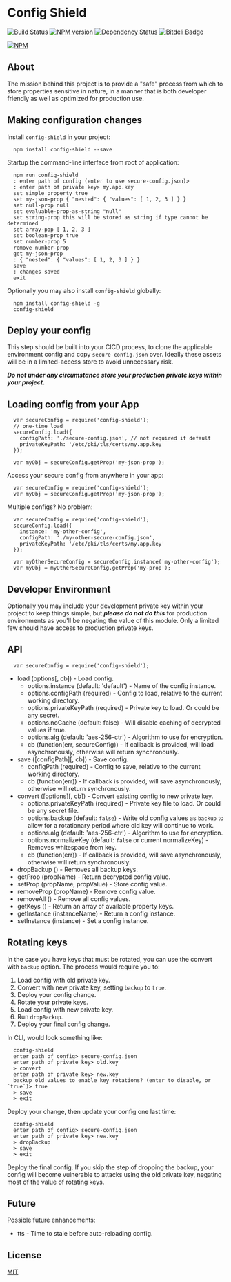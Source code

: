 # Config Shield

[![Build Status](https://travis-ci.org/godaddy/node-config-shield.png)](https://travis-ci.org/godaddy/node-config-shield) [![NPM version](https://badge.fury.io/js/config-shield.png)](http://badge.fury.io/js/config-shield) [![Dependency Status](https://gemnasium.com/godaddy/node-config-shield.png)](https://gemnasium.com/godaddy/node-config-shield) [![Bitdeli Badge](https://d2weczhvl823v0.cloudfront.net/godaddy/node-config-shield/trend.png)](https://bitdeli.com/free "Bitdeli Badge")

[![NPM](https://nodei.co/npm/config-shield.png?downloads=true&stars=true)](https://www.npmjs.org/package/config-shield)


## About

The mission behind this project is to provide a "safe" process from which to store
properties sensitive in nature, in a manner that is both developer friendly as
well as optimized for production use.



## Making configuration changes

Install `config-shield` in your project:
```
  npm install config-shield --save
```
Startup the command-line interface from root of application:
```
  npm run config-shield
  : enter path of config (enter to use secure-config.json)>
  : enter path of private key> my.app.key
  set simple_property true
  set my-json-prop { "nested": { "values": [ 1, 2, 3 ] } }
  set null-prop null
  set evaluable-prop-as-string "null"
  set string-prop this will be stored as string if type cannot be determined
  set array-pop [ 1, 2, 3 ]
  set boolean-prop true
  set number-prop 5
  remove number-prop
  get my-json-prop
  : { "nested": { "values": [ 1, 2, 3 ] } }
  save
  : changes saved
  exit
```
Optionally you may also install `config-shield` globally:
```
  npm install config-shield -g
  config-shield
```

## Deploy your config

This step should be built into your CICD process, to clone the applicable
environment config and copy `secure-config.json` over. Ideally these
assets will be in a limited-access store to avoid unnecessary risk.

***Do not under any circumstance store your production private keys within
your project.***


## Loading config from your App
```
  var secureConfig = require('config-shield');
  // one-time load
  secureConfig.load({
    configPath: './secure-config.json', // not required if default
    privateKeyPath: '/etc/pki/tls/certs/my.app.key'
  });

  var myObj = secureConfig.getProp('my-json-prop');
```
Access your secure config from anywhere in your app:
```
  var secureConfig = require('config-shield');
  var myObj = secureConfig.getProp('my-json-prop');
```
Multiple configs? No problem:
```
  var secureConfig = require('config-shield');
  secureConfig.load({
    instance: 'my-other-config',
    configPath: './my-other-secure-config.json',
    privateKeyPath: '/etc/pki/tls/certs/my.app.key'
  });

  var myOtherSecureConfig = secureConfig.instance('my-other-config');
  var myObj = myOtherSecureConfig.getProp('my-prop');
```


## Developer Environment

Optionally you may include your development private key within your project to keep
things simple, but ***please do not do this*** for production environments as
you'll be negating the value of this module. Only a limited few should have access
to production private keys.



## API
```
  var secureConfig = require('config-shield');
```
* load (options[, cb]) - Load config.
  * options.instance (default: 'default') - Name of the config instance.
  * options.configPath (required) - Config to load, relative to the current working directory.
  * options.privateKeyPath (required) - Private key to load. Or could be any secret.
  * options.noCache (default: false) - Will disable caching of decrypted values if true.
  * options.alg (default: 'aes-256-ctr') - Algorithm to use for encryption.
  * cb (function(err, secureConfig)) - If callback is provided, will load asynchronously,
    otherwise will return synchronously.
* save ([configPath][, cb]) - Save config.
  * configPath (required) - Config to save, relative to the current working directory.
  * cb (function(err)) - If callback is provided, will save asynchronously,
    otherwise will return synchronously.
* convert ([options][, cb]) - Convert existing config to new private key.
  * options.privateKeyPath (required) - Private key file to load. Or could be any secret file.
  * options.backup (default: `false`) - Write old config values as `backup` to allow for a rotationary period where
    old key will continue to work.
  * options.alg (default: 'aes-256-ctr') - Algorithm to use for encryption.
  * options.normalizeKey (default: `false` or current normalizeKey) - Removes whitespace from key.
  * cb (function(err)) - If callback is provided, will save asynchronously,
    otherwise will return synchronously.
* dropBackup () - Removes all backup keys.
* getProp (propName) - Return decrypted config value.
* setProp (propName, propValue) - Store config value.
* removeProp (propName) - Remove config value.
* removeAll () - Remove all config values.
* getKeys () - Return an array of available property keys.
* getInstance (instanceName) - Return a config instance.
* setInstance (instance) - Set a config instance.



## Rotating keys

In the case you have keys that must be rotated, you can use the convert with `backup` option. The process would
require you to:

1. Load config with old private key.
2. Convert with new private key, setting `backup` to `true`.
3. Deploy your config change.
4. Rotate your private keys.
5. Load config with new private key.
6. Run `dropBackup`.
7. Deploy your final config change.

In CLI, would look something like:

```
  config-shield
  enter path of config> secure-config.json
  enter path of private key> old.key
  > convert
  enter path of private key> new.key
  backup old values to enable key rotations? (enter to disable, or `true`)> true
  > save
  > exit
```

Deploy your change, then update your config one last time:

```
  config-shield
  enter path of config> secure-config.json
  enter path of private key> new.key
  > dropBackup
  > save
  > exit
```

Deploy the final config. If you skip the step of dropping the backup, your config will
become vulnerable to attacks using the old private key, negating most of the value of
rotating keys.


## Future

Possible future enhancements:

* tts - Time to stale before auto-reloading config.


## License

[MIT](https://github.com/godaddy/node-config-shield/blob/master/LICENSE.txt)
